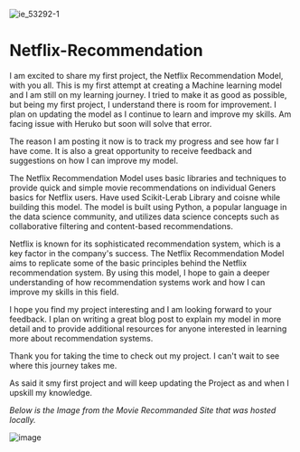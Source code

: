 ![ie_53292-1](https://user-images.githubusercontent.com/111279439/215781364-41b34534-36c8-4a4f-9fe3-47fadab29720.jpeg)


# Netflix-Recommendation

I am excited to share my first project, the Netflix Recommendation Model, with you all. This is my first attempt at creating a Machine learning model and I am still on my learning journey. I tried to make it as good as possible, but being my first project, I understand there is room for improvement. I plan on updating the model as I continue to learn and improve my skills. Am facing issue with Heruko but soon will solve that error.

The reason I am posting it now is to track my progress and see how far I have come. It is also a great opportunity to receive feedback and suggestions on how I can improve my model.

The Netflix Recommendation Model uses basic libraries and techniques to provide quick and simple movie recommendations on individual Geners basics for Netflix users. Have used Scikit-Lerab Library and coisne while building this model. The model is built using Python, a popular language in the data science community, and utilizes data science concepts such as collaborative filtering and content-based recommendations.

Netflix is known for its sophisticated recommendation system, which is a key factor in the company's success. The Netflix Recommendation Model aims to replicate some of the basic principles behind the Netflix recommendation system. By using this model, I hope to gain a deeper understanding of how recommendation systems work and how I can improve my skills in this field.

I hope you find my project interesting and I am looking forward to your feedback. I plan on writing a great blog post to explain my model in more detail and to provide additional resources for anyone interested in learning more about recommendation systems.

Thank you for taking the time to check out my project. I can't wait to see where this journey takes me.

As said it smy first project and will keep updating the Project as and when I upskill my knowledge.

*Below is the Image from the Movie Recommanded Site that was hosted locally.*

![image](https://user-images.githubusercontent.com/111279439/215624323-adced03b-8750-431f-9f5d-6a6a768bcb85.png)

